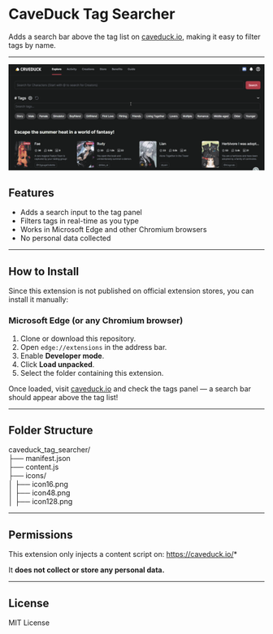 # CaveDuck Tag Searcher

Adds a search bar above the tag list on [caveduck.io](https://caveduck.io), making it easy to filter tags by name.

---

![Demo of CaveDuck Tag Searcher](demo.gif)

## Features

- Adds a search input to the tag panel
- Filters tags in real-time as you type
- Works in Microsoft Edge and other Chromium browsers
- No personal data collected

---

## How to Install

Since this extension is not published on official extension stores, you can install it manually:

### Microsoft Edge (or any Chromium browser)

1. Clone or download this repository.
2. Open `edge://extensions` in the address bar.
3. Enable **Developer mode**.
4. Click **Load unpacked**.
5. Select the folder containing this extension.

Once loaded, visit [caveduck.io](https://caveduck.io) and check the tags panel — a search bar should appear above the tag list!

---

## Folder Structure
caveduck_tag_searcher/  
├── manifest.json  
├── content.js  
├── icons/  
│ ├── icon16.png  
│ ├── icon48.png  
│ ├── icon128.png  

---

## Permissions

This extension only injects a content script on: https://caveduck.io/*


It **does not collect or store any personal data.**

---

## License

MIT License
